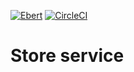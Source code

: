 [![Ebert](https://ebertapp.io/github/ClientCall/store-service.svg)](https://ebertapp.io/github/ClientCall/store-service)
[![CircleCI](https://circleci.com/gh/ClientCall/store-service.svg?style=svg)](https://circleci.com/gh/ClientCall/store-service)

# Store service